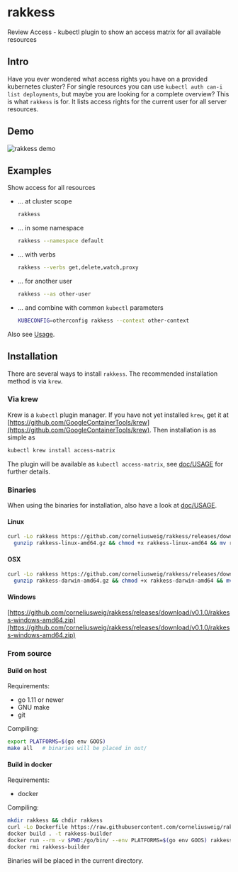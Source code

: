 # rakkess
Review Access - kubectl plugin to show an access matrix for all available resources

## Intro
Have you ever wondered what access rights you have on a provided kubernetes cluster?
For single resources you can use `kubectl auth can-i list deployments`, but maybe you are looking for a complete overview?
This is what `rakkess` is for.
It lists access rights for the current user for all server resources.

## Demo
![rakkess demo](doc/demo-small.png "rakkess demo")

## Examples
Show access for all resources
- ... at cluster scope
  ```bash
  rakkess
  ```

- ... in some namespace
  ```bash
  rakkess --namespace default
  ```

- ... with verbs
  ```bash
  rakkess --verbs get,delete,watch,proxy
  ```

- ... for another user
  ```bash
  rakkess --as other-user
  ```

- ... and combine with common `kubectl` parameters
  ```bash
  KUBECONFIG=otherconfig rakkess --context other-context
  ```

Also see [Usage](doc/USAGE.md).

## Installation
There are several ways to install `rakkess`. The recommended installation method is via `krew`.

### Via krew
Krew is a `kubectl` plugin manager. If you have not yet installed `krew`, get it at
[https://github.com/GoogleContainerTools/krew](https://github.com/GoogleContainerTools/krew).
Then installation is as simple as
```bash
kubectl krew install access-matrix
```
The plugin will be available as `kubectl access-matrix`, see [doc/USAGE](doc/USAGE.md) for further details.

### Binaries
When using the binaries for installation, also have a look at [doc/USAGE](doc/USAGE.md).

#### Linux
```bash
curl -Lo rakkess https://github.com/corneliusweig/rakkess/releases/download/v0.1.0/rakkess-linux-amd64.gz &&
  gunzip rakkess-linux-amd64.gz && chmod +x rakkess-linux-amd64 && mv rakkess-linux-amd64 $GOPATH/bin/rakkess
```

#### OSX
```bash
curl -Lo rakkess https://github.com/corneliusweig/rakkess/releases/download/v0.1.0/rakkess-darwin-amd64.gz &&
  gunzip rakkess-darwin-amd64.gz && chmod +x rakkess-darwin-amd64 && mv rakkess-darwin-amd64 $GOPATH/bin/rakkess
```

#### Windows
[https://github.com/corneliusweig/rakkess/releases/download/v0.1.0/rakkess-windows-amd64.zip](https://github.com/corneliusweig/rakkess/releases/download/v0.1.0/rakkess-windows-amd64.zip)

### From source

#### Build on host

Requirements:
 - go 1.11 or newer
 - GNU make
 - git

Compiling:
```bash
export PLATFORMS=$(go env GOOS)
make all   # binaries will be placed in out/
```

#### Build in docker
Requirements:
 - docker

Compiling:
```bash
mkdir rakkess && chdir rakkess
curl -Lo Dockerfile https://raw.githubusercontent.com/corneliusweig/rakkess/master/Dockerfile
docker build . -t rakkess-builder
docker run --rm -v $PWD:/go/bin/ --env PLATFORMS=$(go env GOOS) rakkess
docker rmi rakkess-builder
```
Binaries will be placed in the current directory.
